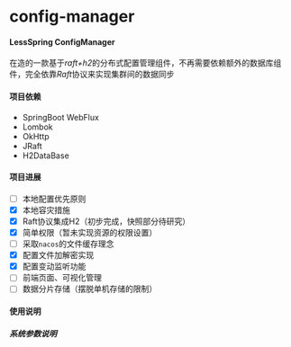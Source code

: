 # config-manager

#### LessSpring ConfigManager

在造的一款基于*raft+h2*的分布式配置管理组件，不再需要依赖额外的数据库组件，完全依靠*Raft*协议来实现集群间的数据同步

#### 项目依赖

 - SpringBoot WebFlux
 - Lombok
 - OkHttp
 - JRaft
 - H2DataBase

#### 项目进展

 - [ ] 本地配置优先原则
 - [x] 本地容灾措施
 - [x] Raft协议集成H2（初步完成，快照部分待研究）
 - [x] 简单权限（暂未实现资源的权限设置）
 - [ ] 采取`nacos`的文件缓存理念
 - [x] 配置文件加解密实现
 - [x] 配置变动监听功能
 - [ ] 前端页面、可视化管理
 - [ ] 数据分片存储（摆脱单机存储的限制）

#### 使用说明

##### 系统参数说明


